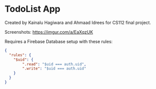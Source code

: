 # TodoList App

Created by Kainalu Hagiwara and Ahmaad Idrees for CS112 final project.

Screenshots: https://imgur.com/a/EaXqzUK

Requires a Firebase Database setup with these rules: 

```json
{
  "rules": {
    "$uid": {
        ".read": "$uid === auth.uid",
        ".write": "$uid === auth.uid"
    }
  }
}
```